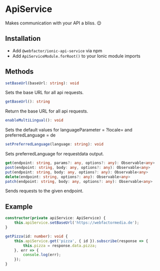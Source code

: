 # ApiService

Makes communication with your API a bliss. 😌

## Installation

* Add `@webfactor/ionic-api-service` via npm
* Add `ApiServiceModule.forRoot()` to your Ionic module imports

## Methods

```typescript
setBaseUrl(baseUrl: string): void
```

Sets the base URL for all api requests.

```typescript
getBaseUrl(): string
```

Return the base URL for all api requests.

```typescript
enableMultiLingual(): void
```

Sets the default values for languageParameter = ?locale= and preferredLanguage = de

```typescript
setPreferredLanguage(language: string): void
```

Sets preferredLanguage for requestdata output.

```typescript
get(endpoint: string, params?: any, options?: any): Observable<any>
post(endpoint: string, body: any, options?: any): Observable<any>
put(endpoint: string, body: any, options?: any): Observable<any>
delete(endpoint: string, options?: any): Observable<any>
patch(endpoint: string, body: any, options?: any): Observable<any>
```

Sends requests to the given endpoint.

## Example

```typescript
constructor(private apiService: ApiService) {
    this.apiService.setBaseUrl('https://webfactormedia.de');
}

getPizza(id: number): void {
    this.apiService.get('pizza', { id }).subscribe(response => {
        this.pizza = response.data.pizza;
    }, err => {
        console.log(err);
    });
}
```
